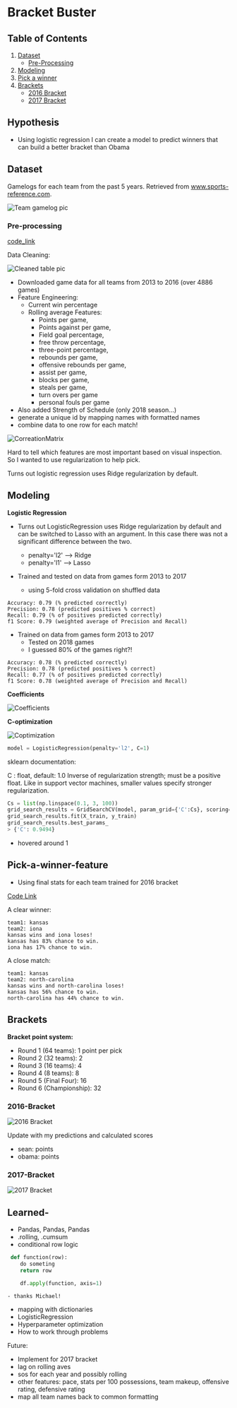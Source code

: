 # Bracket Buster

<!-- ![NCAA or Bust](https://media.giphy.com/media/3o84U3i3nkhYoJOm3K/giphy.gif) -->


## Table of Contents
1. [Dataset](#dataset)
    * [Pre-Processing](#Pre-processing)
3. [Modeling](#Modeling)
4. [Pick a winner](#Pick-a-winner-feature)
5. [Brackets](#Brackets)
    * [2016 Bracket](#2016-Bracket)
    * [2017 Bracket](#2017-Bracket)


## Hypothesis
- Using logistic regression I can create a model to predict winners that can build a better bracket than Obama

## Dataset
Gamelogs for each team from the past 5 years. Retrieved from www.sports-reference.com.

![Team gamelog pic](pictures/gamelog.png)

### Pre-processing

[code_link](game_df_creator.py)

Data Cleaning:

![Cleaned table pic](pictures/cleaneddata.png)

  - Downloaded game data for all teams from 2013 to 2016 (over 4886 games)
  - Feature Engineering:
    - Current win percentage
     - Rolling average Features:
        - Points per game,
        - Points against per game,
        - Field goal percentage,
        - free throw percentage,
        - three-point percentage,
        - rebounds per game,
        - offensive rebounds per game,
        - assist per game,
        - blocks per game,
        - steals per game,
        - turn overs per game
        - personal fouls per game
  - Also added Strength of Schedule (only 2018 season...)
  - generate a unique id by mapping names with formatted names
  - combine data to one row for each match!

![CorreationMatrix](pictures/corrmatrix.png)

Hard to tell which features are most important based on visual inspection.  So I wanted to use regularization to help pick.  

Turns out logistic regression uses Ridge regularization by default.  

## Modeling

**Logistic Regression**

* Turns out LogisticRegression uses Ridge regularization by default and can be switched to Lasso with an argument.  In this case there was not a significant difference between the two.
  * penalty='l2'  -->   Ridge
  * penalty='l1'  -->   Lasso

* Trained and tested on data from games form 2013 to 2017
  * using 5-fold cross validation on shuffled data

```
Accuracy: 0.79 (% predicted correctly)
Precision: 0.78 (predicted positives % correct)
Recall: 0.79 (% of positives predicted correctly)
f1 Score: 0.79 (weighted average of Precision and Recall)
```

* Trained on data from games form 2013 to 2017
  * Tested on 2018 games
  * I guessed 80% of the games right?!

```
Accuracy: 0.78 (% predicted correctly)
Precision: 0.78 (predicted positives % correct)
Recall: 0.77 (% of positives predicted correctly)
f1 Score: 0.78 (weighted average of Precision and Recall)
```

**Coefficients**

![Coefficients](pictures/Features.png)

**C-optimization**

![Coptimization](pictures/coptimization.png)

~~~python
model = LogisticRegression(penalty='l2', C=1)
~~~

sklearn documentation:

C : float, default: 1.0
Inverse of regularization strength; must be a positive float. Like in support vector machines, smaller values specify stronger regularization.

~~~python
Cs = list(np.linspace(0.1, 3, 100))
grid_search_results = GridSearchCV(model, param_grid={'C':Cs}, scoring='accuracy', cv=5)
grid_search_results.fit(X_train, y_train)
grid_search_results.best_params_
> {'C': 0.9494}
~~~

* hovered around 1

## Pick-a-winner-feature

- Using final stats for each team trained for 2016 bracket

[Code Link](win_or_lose.py)

A clear winner:
~~~
team1: kansas
team2: iona
kansas wins and iona loses!
kansas has 83% chance to win.
iona has 17% chance to win.
~~~


A close match:
~~~
team1: kansas
team2: north-carolina
kansas wins and north-carolina loses!
kansas has 56% chance to win.
north-carolina has 44% chance to win.
~~~


## Brackets

**Bracket point system:**
- Round 1 (64 teams): 1 point per pick
- Round 2 (32 teams): 2
- Round 3 (16 teams): 4
- Round 4 (8 teams): 8
- Round 5 (Final Four): 16
- Round 6 (Championship): 32

### 2016-Bracket

![2016 Bracket](pictures/obama2016bracket.jpg)

Update with my predictions and calculated scores

- ‎sean: points
- ‎obama: points

### 2017-Bracket

![2017 Bracket](pictures/obama2017bracket.png)




## Learned-
- Pandas, Pandas, Pandas
 - .rolling, .cumsum
 - ‎conditional row logic
~~~python
 def function(row):
    do someting
    return row

    df.apply(function, axis=1)
~~~
    - thanks Michael!
 - ‎mapping with dictionaries
 - LogisticRegression
 - Hyperparameter optimization
 - How to work through ‎problems


Future:
- Implement for 2017 bracket
- ‎lag on rolling aves
- ‎sos for each year and possibly rolling
- ‎other features: pace, stats per 100 possessions, team makeup, offensive rating, defensive rating
- ‎map all team names back to common formatting
